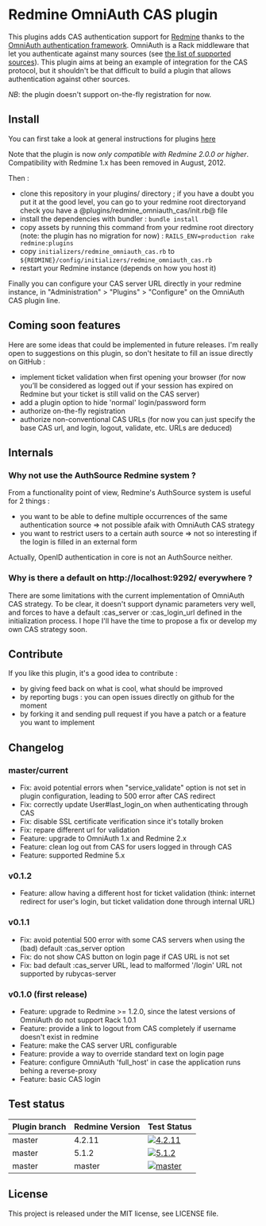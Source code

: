 # Redmine OmniAuth CAS plugin

This plugins adds CAS authentication support for [Redmine](http://www.redmine.org) thanks to the [OmniAuth authentication framework](https://github.com/intridea/omniauth). OmniAuth is a Rack middleware that let you authenticate against many sources (see [the list of supported sources](https://github.com/intridea/omniauth/blob/master/README.md)). This plugin aims at being an example of integration for the CAS protocol, but it shouldn't be that difficult to build a plugin that allows authentication against other sources.

*NB*: the plugin doesn't support on-the-fly registration for now.

## Install

You can first take a look at general instructions for plugins [here](http://www.redmine.org/wiki/redmine/Plugins)

Note that the plugin is now *only compatible with Redmine 2.0.0 or higher*. Compatibility with Redmine 1.x has been removed in August, 2012.

Then :
* clone this repository in your plugins/ directory ; if you have a doubt you put it at the good level, you can go to your redmine root directoryand check you have a @plugins/redmine_omniauth_cas/init.rb@ file
* install the dependencies with bundler : `bundle install`
* copy assets by running this command from your redmine root directory (note: the plugin has no migration for now) : `RAILS_ENV=production rake redmine:plugins`
* copy `initializers/redmine_omniauth_cas.rb` to `${REDMINE}/config/initializers/redmine_omniauth_cas.rb`
* restart your Redmine instance (depends on how you host it)

Finally you can configure your CAS server URL directly in your redmine instance, in "Administration" > "Plugins" > "Configure" on the OmniAuth CAS plugin line.

## Coming soon features

Here are some ideas that could be implemented in future releases. I'm really open to suggestions on this plugin, so don't hesitate to fill an issue directly on GitHub :
* implement ticket validation when first opening your browser (for now you’ll be considered as logged out if your session has expired on Redmine but your ticket is still valid on the CAS server)
* add a plugin option to hide 'normal' login/password form
* authorize on-the-fly registration
* authorize non-conventional CAS URLs (for now you can just specify the base CAS url, and login, logout, validate, etc. URLs are deduced)

## Internals

### Why not use the AuthSource Redmine system ?

From a functionality point of view, Redmine's AuthSource system is useful for 2 things :
* you want to be able to define multiple occurrences of the same authentication source => not possible afaik with OmniAuth CAS strategy
* you want to restrict users to a certain auth source => not so interesting if the login is filled in an external form

Actually, OpenID authentication in core is not an AuthSource neither.

### Why is there a default on http://localhost:9292/ everywhere ?

There are some limitations with the current implementation of OmniAuth CAS strategy. To be clear, it doesn't support dynamic parameters very well, and forces to have a default :cas_server or :cas_login_url defined in the initialization process. I hope I'll have the time to propose a fix or develop my own CAS strategy soon.

## Contribute

If you like this plugin, it's a good idea to contribute :
* by giving feed back on what is cool, what should be improved
* by reporting bugs : you can open issues directly on github for the moment
* by forking it and sending pull request if you have a patch or a feature you want to implement

## Changelog

### master/current

* Fix: avoid potential errors when "service_validate" option is not set in plugin configuration, leading to 500 error after CAS redirect
* Fix: correctly update User#last_login_on when authenticating through CAS
* Fix: disable SSL certificate verification since it's totally broken
* Fix: repare different url for validation
* Feature: upgrade to OmniAuth 1.x and Redmine 2.x
* Feature: clean log out from CAS for users logged in through CAS
* Feature: supported Redmine 5.x

### v0.1.2

* Feature: allow having a different host for ticket validation (think: internet redirect for user's login, but ticket validation done through internal URL)

### v0.1.1

* Fix: avoid potential 500 error with some CAS servers when using the (bad) default :cas_server option
* Fix: do not show CAS button on login page if CAS URL is not set
* Fix: bad default :cas_server URL, lead to malformed '/login' URL not supported by rubycas-server

### v0.1.0 (first release)

* Feature: upgrade to Redmine >= 1.2.0, since the latest versions of OmniAuth do not support Rack 1.0.1
* Feature: provide a link to logout from CAS completely if username doesn't exist in redmine
* Feature: make the CAS server URL configurable
* Feature: provide a way to override standard text on login page
* Feature: configure OmniAuth 'full_host' in case the application runs behing a reverse-proxy
* Feature: basic CAS login

## Test status

|Plugin branch| Redmine Version | Test Status        |
|-------------|-----------------|--------------------|
|master       | 4.2.11          | [![4.2.11][1]][5]  |
|master       | 5.1.2           | [![5.1.2][2]][5]   |
|master       | master          | [![master][4]][5]  |

[1]: https://github.com/jbbarth/redmine_omniauth_cas/actions/workflows/4_2_11.yml/badge.svg
[2]: https://github.com/jbbarth/redmine_omniauth_cas/actions/workflows/5_1_2.yml/badge.svg
[4]: https://github.com/jbbarth/redmine_omniauth_cas/actions/workflows/master.yml/badge.svg
[5]: https://github.com/jbbarth/redmine_omniauth_cas/actions

## License

This project is released under the MIT license, see LICENSE file.
